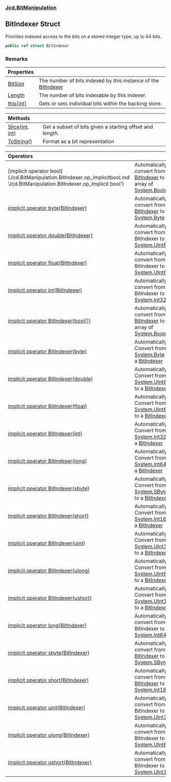 ### [Jcd.BitManipulation](Jcd.BitManipulation.md 'Jcd.BitManipulation')

## BitIndexer Struct

Provides indexed access to the bits on a stored integer type, up to 64 bits.

```csharp
public ref struct BitIndexer
```

### Remarks

| Properties                                                                                          |                                                                                                                                     |
|:----------------------------------------------------------------------------------------------------|:------------------------------------------------------------------------------------------------------------------------------------|
| [BitSize](Jcd.BitManipulation.BitIndexer.BitSize.md 'Jcd.BitManipulation.BitIndexer.BitSize')       | The number of bits indexed by this instance of the [BitIndexer](Jcd.BitManipulation.BitIndexer.md 'Jcd.BitManipulation.BitIndexer') |
| [Length](Jcd.BitManipulation.BitIndexer.Length.md 'Jcd.BitManipulation.BitIndexer.Length')          | The number of bits indexable by this indexer.                                                                                       |
| [this[int]](Jcd.BitManipulation.BitIndexer.this[int].md 'Jcd.BitManipulation.BitIndexer.this[int]') | Gets or sets individual bits within the backing store.                                                                              |

| Methods                                                                                                              |                                                          |
|:---------------------------------------------------------------------------------------------------------------------|:---------------------------------------------------------|
| [Slice(int, int)](Jcd.BitManipulation.BitIndexer.Slice(int,int).md 'Jcd.BitManipulation.BitIndexer.Slice(int, int)') | Get a subset of bits given a starting offset and length. |
| [ToString()](Jcd.BitManipulation.BitIndexer.ToString().md 'Jcd.BitManipulation.BitIndexer.ToString()')               | Format as a bit representation                           |

| Operators                                                                                                                                                                                                       |                                                                                                                                                                                                                            |
|:----------------------------------------------------------------------------------------------------------------------------------------------------------------------------------------------------------------|:---------------------------------------------------------------------------------------------------------------------------------------------------------------------------------------------------------------------------|
| [implicit operator bool[](BitIndexer)](Jcd.BitManipulation.BitIndexer.op_Implicitbool[](Jcd.BitManipulation.BitIndexer).md 'Jcd.BitManipulation.BitIndexer.op_Implicit bool[](Jcd.BitManipulation.BitIndexer)') | Automatically convert from a [BitIndexer](Jcd.BitManipulation.BitIndexer.md 'Jcd.BitManipulation.BitIndexer') to an array of [System.Boolean](https://docs.microsoft.com/en-us/dotnet/api/System.Boolean 'System.Boolean') |
| [implicit operator byte(BitIndexer)](Jcd.BitManipulation.BitIndexer.op_Implicitbyte(Jcd.BitManipulation.BitIndexer).md 'Jcd.BitManipulation.BitIndexer.op_Implicit byte(Jcd.BitManipulation.BitIndexer)')       | Automatically convert from a [BitIndexer](Jcd.BitManipulation.BitIndexer.md 'Jcd.BitManipulation.BitIndexer') to a [System.Byte](https://docs.microsoft.com/en-us/dotnet/api/System.Byte 'System.Byte')                    |
| [implicit operator double(BitIndexer)](Jcd.BitManipulation.BitIndexer.op_Implicitdouble(Jcd.BitManipulation.BitIndexer).md 'Jcd.BitManipulation.BitIndexer.op_Implicit double(Jcd.BitManipulation.BitIndexer)') | Automatically convert from a BitIndexer to a [System.UInt64](https://docs.microsoft.com/en-us/dotnet/api/System.UInt64 'System.UInt64')                                                                                    |
| [implicit operator float(BitIndexer)](Jcd.BitManipulation.BitIndexer.op_Implicitfloat(Jcd.BitManipulation.BitIndexer).md 'Jcd.BitManipulation.BitIndexer.op_Implicit float(Jcd.BitManipulation.BitIndexer)')    | Automatically convert from a BitIndexer to a [System.UInt64](https://docs.microsoft.com/en-us/dotnet/api/System.UInt64 'System.UInt64')                                                                                    |
| [implicit operator int(BitIndexer)](Jcd.BitManipulation.BitIndexer.op_Implicitint(Jcd.BitManipulation.BitIndexer).md 'Jcd.BitManipulation.BitIndexer.op_Implicit int(Jcd.BitManipulation.BitIndexer)')          | Automatically convert from a BitIndexer to a [System.Int32](https://docs.microsoft.com/en-us/dotnet/api/System.Int32 'System.Int32')                                                                                       |
| [implicit operator BitIndexer(bool[])](Jcd.BitManipulation.BitIndexer.op_ImplicitJcd.BitManipulation.BitIndexer(bool[]).md 'Jcd.BitManipulation.BitIndexer.op_Implicit Jcd.BitManipulation.BitIndexer(bool[])') | Automatically convert from a [BitIndexer](Jcd.BitManipulation.BitIndexer.md 'Jcd.BitManipulation.BitIndexer') to an array of [System.Boolean](https://docs.microsoft.com/en-us/dotnet/api/System.Boolean 'System.Boolean') |
| [implicit operator BitIndexer(byte)](Jcd.BitManipulation.BitIndexer.op_ImplicitJcd.BitManipulation.BitIndexer(byte).md 'Jcd.BitManipulation.BitIndexer.op_Implicit Jcd.BitManipulation.BitIndexer(byte)')       | Automatically Convert from a [System.Byte](https://docs.microsoft.com/en-us/dotnet/api/System.Byte 'System.Byte') to a [BitIndexer](Jcd.BitManipulation.BitIndexer.md 'Jcd.BitManipulation.BitIndexer')                    |
| [implicit operator BitIndexer(double)](Jcd.BitManipulation.BitIndexer.op_ImplicitJcd.BitManipulation.BitIndexer(double).md 'Jcd.BitManipulation.BitIndexer.op_Implicit Jcd.BitManipulation.BitIndexer(double)') | Automatically Convert from a [System.UInt64](https://docs.microsoft.com/en-us/dotnet/api/System.UInt64 'System.UInt64') to a [BitIndexer](Jcd.BitManipulation.BitIndexer.md 'Jcd.BitManipulation.BitIndexer')              |
| [implicit operator BitIndexer(float)](Jcd.BitManipulation.BitIndexer.op_ImplicitJcd.BitManipulation.BitIndexer(float).md 'Jcd.BitManipulation.BitIndexer.op_Implicit Jcd.BitManipulation.BitIndexer(float)')    | Automatically Convert from a [System.UInt64](https://docs.microsoft.com/en-us/dotnet/api/System.UInt64 'System.UInt64') to a [BitIndexer](Jcd.BitManipulation.BitIndexer.md 'Jcd.BitManipulation.BitIndexer')              |
| [implicit operator BitIndexer(int)](Jcd.BitManipulation.BitIndexer.op_ImplicitJcd.BitManipulation.BitIndexer(int).md 'Jcd.BitManipulation.BitIndexer.op_Implicit Jcd.BitManipulation.BitIndexer(int)')          | Automatically Convert from a [System.Int32](https://docs.microsoft.com/en-us/dotnet/api/System.Int32 'System.Int32') to a [BitIndexer](Jcd.BitManipulation.BitIndexer.md 'Jcd.BitManipulation.BitIndexer')                 |
| [implicit operator BitIndexer(long)](Jcd.BitManipulation.BitIndexer.op_ImplicitJcd.BitManipulation.BitIndexer(long).md 'Jcd.BitManipulation.BitIndexer.op_Implicit Jcd.BitManipulation.BitIndexer(long)')       | Automatically Convert from a [System.Int64](https://docs.microsoft.com/en-us/dotnet/api/System.Int64 'System.Int64') to a [BitIndexer](Jcd.BitManipulation.BitIndexer.md 'Jcd.BitManipulation.BitIndexer')                 |
| [implicit operator BitIndexer(sbyte)](Jcd.BitManipulation.BitIndexer.op_ImplicitJcd.BitManipulation.BitIndexer(sbyte).md 'Jcd.BitManipulation.BitIndexer.op_Implicit Jcd.BitManipulation.BitIndexer(sbyte)')    | Automatically Convert from a [System.SByte](https://docs.microsoft.com/en-us/dotnet/api/System.SByte 'System.SByte') to a [BitIndexer](Jcd.BitManipulation.BitIndexer.md 'Jcd.BitManipulation.BitIndexer')                 |
| [implicit operator BitIndexer(short)](Jcd.BitManipulation.BitIndexer.op_ImplicitJcd.BitManipulation.BitIndexer(short).md 'Jcd.BitManipulation.BitIndexer.op_Implicit Jcd.BitManipulation.BitIndexer(short)')    | Automatically Convert from a [System.Int16](https://docs.microsoft.com/en-us/dotnet/api/System.Int16 'System.Int16') to a [BitIndexer](Jcd.BitManipulation.BitIndexer.md 'Jcd.BitManipulation.BitIndexer')                 |
| [implicit operator BitIndexer(uint)](Jcd.BitManipulation.BitIndexer.op_ImplicitJcd.BitManipulation.BitIndexer(uint).md 'Jcd.BitManipulation.BitIndexer.op_Implicit Jcd.BitManipulation.BitIndexer(uint)')       | Automatically Convert from a [System.UInt32](https://docs.microsoft.com/en-us/dotnet/api/System.UInt32 'System.UInt32') to a [BitIndexer](Jcd.BitManipulation.BitIndexer.md 'Jcd.BitManipulation.BitIndexer')              |
| [implicit operator BitIndexer(ulong)](Jcd.BitManipulation.BitIndexer.op_ImplicitJcd.BitManipulation.BitIndexer(ulong).md 'Jcd.BitManipulation.BitIndexer.op_Implicit Jcd.BitManipulation.BitIndexer(ulong)')    | Automatically Convert from a [System.UInt64](https://docs.microsoft.com/en-us/dotnet/api/System.UInt64 'System.UInt64') to a [BitIndexer](Jcd.BitManipulation.BitIndexer.md 'Jcd.BitManipulation.BitIndexer')              |
| [implicit operator BitIndexer(ushort)](Jcd.BitManipulation.BitIndexer.op_ImplicitJcd.BitManipulation.BitIndexer(ushort).md 'Jcd.BitManipulation.BitIndexer.op_Implicit Jcd.BitManipulation.BitIndexer(ushort)') | Automatically Convert from a [System.UInt16](https://docs.microsoft.com/en-us/dotnet/api/System.UInt16 'System.UInt16') to a [BitIndexer](Jcd.BitManipulation.BitIndexer.md 'Jcd.BitManipulation.BitIndexer')              |
| [implicit operator long(BitIndexer)](Jcd.BitManipulation.BitIndexer.op_Implicitlong(Jcd.BitManipulation.BitIndexer).md 'Jcd.BitManipulation.BitIndexer.op_Implicit long(Jcd.BitManipulation.BitIndexer)')       | Automatically convert from a BitIndexer to a [System.Int64](https://docs.microsoft.com/en-us/dotnet/api/System.Int64 'System.Int64')                                                                                       |
| [implicit operator sbyte(BitIndexer)](Jcd.BitManipulation.BitIndexer.op_Implicitsbyte(Jcd.BitManipulation.BitIndexer).md 'Jcd.BitManipulation.BitIndexer.op_Implicit sbyte(Jcd.BitManipulation.BitIndexer)')    | Automatically convert from a [BitIndexer](Jcd.BitManipulation.BitIndexer.md 'Jcd.BitManipulation.BitIndexer') to an [System.SByte](https://docs.microsoft.com/en-us/dotnet/api/System.SByte 'System.SByte')                |
| [implicit operator short(BitIndexer)](Jcd.BitManipulation.BitIndexer.op_Implicitshort(Jcd.BitManipulation.BitIndexer).md 'Jcd.BitManipulation.BitIndexer.op_Implicit short(Jcd.BitManipulation.BitIndexer)')    | Automatically convert from a [BitIndexer](Jcd.BitManipulation.BitIndexer.md 'Jcd.BitManipulation.BitIndexer') to a [System.Int16](https://docs.microsoft.com/en-us/dotnet/api/System.Int16 'System.Int16')                 |
| [implicit operator uint(BitIndexer)](Jcd.BitManipulation.BitIndexer.op_Implicituint(Jcd.BitManipulation.BitIndexer).md 'Jcd.BitManipulation.BitIndexer.op_Implicit uint(Jcd.BitManipulation.BitIndexer)')       | Automatically convert from a BitIndexer to a [System.UInt32](https://docs.microsoft.com/en-us/dotnet/api/System.UInt32 'System.UInt32')                                                                                    |
| [implicit operator ulong(BitIndexer)](Jcd.BitManipulation.BitIndexer.op_Implicitulong(Jcd.BitManipulation.BitIndexer).md 'Jcd.BitManipulation.BitIndexer.op_Implicit ulong(Jcd.BitManipulation.BitIndexer)')    | Automatically convert from a BitIndexer to a [System.UInt64](https://docs.microsoft.com/en-us/dotnet/api/System.UInt64 'System.UInt64')                                                                                    |
| [implicit operator ushort(BitIndexer)](Jcd.BitManipulation.BitIndexer.op_Implicitushort(Jcd.BitManipulation.BitIndexer).md 'Jcd.BitManipulation.BitIndexer.op_Implicit ushort(Jcd.BitManipulation.BitIndexer)') | Automatically convert from a BitIndexer to a [System.UInt16](https://docs.microsoft.com/en-us/dotnet/api/System.UInt16 'System.UInt16')                                                                                    |

